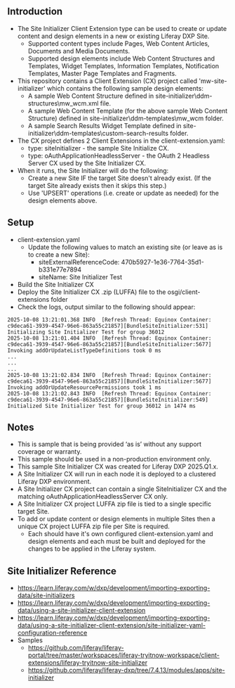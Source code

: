 ## Introduction ##
- The Site Initializer Client Extension type can be used to create or update content and design elements in a new or existing Liferay DXP Site.
  - Supported content types include Pages, Web Content Articles, Documents and Media Documents.
  - Supported design elements include Web Content Structures and Templates, Widget Templates, Information Templates, Notification Templates, Master Page Templates and Fragments.
- This repository contains a Client Extension (CX) project called 'mw-site-initializer' which contains the following sample design elements:
  - A sample Web Content Structure defined in site-initializer\ddm-structures\mw_wcm.xml file.
  - A sample Web Content Template (for the above sample Web Content Structure) defined in site-initializer\ddm-templates\mw_wcm folder.
  - A sample Search Results Widget Template defined in site-initializer\ddm-templates\custom-search-results folder.
- The CX project defines 2 Client Extensions in the client-extension.yaml:
  - type: siteInitializer - the sample Site Initialize CX.
  - type: oAuthApplicationHeadlessServer - the OAuth 2 Headless Server CX used by the Site Initializer CX.
- When it runs, the Site Initializer will do the following:
  - Create a new Site IF the target Site doesn't already exist. (If the target Site already exists then it skips this step.)
  - Use 'UPSERT' operations (i.e. create or update as needed) for the design elements above.
 
## Setup ##
- client-extension.yaml
  - Update the following values to match an existing site (or leave as is to create a new Site):
    - siteExternalReferenceCode: 470b5927-1e36-7764-35d1-b331e77e7894
    - siteName: Site Initializer Test
- Build the Site Initializer CX
- Deploy the Site Initializer CX .zip (LUFFA) file to the osgi/client-extensions folder
- Check the logs, output similar to the following should appear:
```
2025-10-08 13:21:01.368 INFO  [Refresh Thread: Equinox Container: c9deca61-3939-4547-96e6-863a55c21857][BundleSiteInitializer:531] Initializing Site Initializer Test for group 36012
2025-10-08 13:21:01.404 INFO  [Refresh Thread: Equinox Container: c9deca61-3939-4547-96e6-863a55c21857][BundleSiteInitializer:5677] Invoking addOrUpdateListTypeDefinitions took 0 ms
...
...
...
2025-10-08 13:21:02.834 INFO  [Refresh Thread: Equinox Container: c9deca61-3939-4547-96e6-863a55c21857][BundleSiteInitializer:5677] Invoking addOrUpdateResourcePermissions took 1 ms
2025-10-08 13:21:02.843 INFO  [Refresh Thread: Equinox Container: c9deca61-3939-4547-96e6-863a55c21857][BundleSiteInitializer:549] Initialized Site Initializer Test for group 36012 in 1474 ms
```

## Notes ##
- This is sample that is being provided ‘as is’ without any support coverage or warranty.
- This sample should be used in a non-production environment only.
- This sample Site Initializer CX was created for Liferay DXP 2025.Q1.x.
- A Site Initializer CX will run in each node it is deployed to a clustered Liferay DXP environment.
- A Site Initializer CX project can contain a single SiteInitializer CX and the matching oAuthApplicationHeadlessServer CX only.
- A Site Initializer CX project LUFFA zip file is tied to a single specific target Site.
- To add or update content or design elements in multiple Sites then a unique CX project LUFFA zip file per Site is required.
  - Each should have it's own configured client-extension.yaml and design elements and each must be built and deployed for the changes to be applied in the Liferay system.

## Site Initializer Reference ##
- https://learn.liferay.com/w/dxp/development/importing-exporting-data/site-initializers
- https://learn.liferay.com/w/dxp/development/importing-exporting-data/using-a-site-initializer-client-extension
- https://learn.liferay.com/w/dxp/development/importing-exporting-data/using-a-site-initializer-client-extension/site-initializer-yaml-configuration-reference
- Samples
  - https://github.com/liferay/liferay-portal/tree/master/workspaces/liferay-tryitnow-workspace/client-extensions/liferay-tryitnow-site-initializer
  - https://github.com/liferay/liferay-dxp/tree/7.4.13/modules/apps/site-initializer
